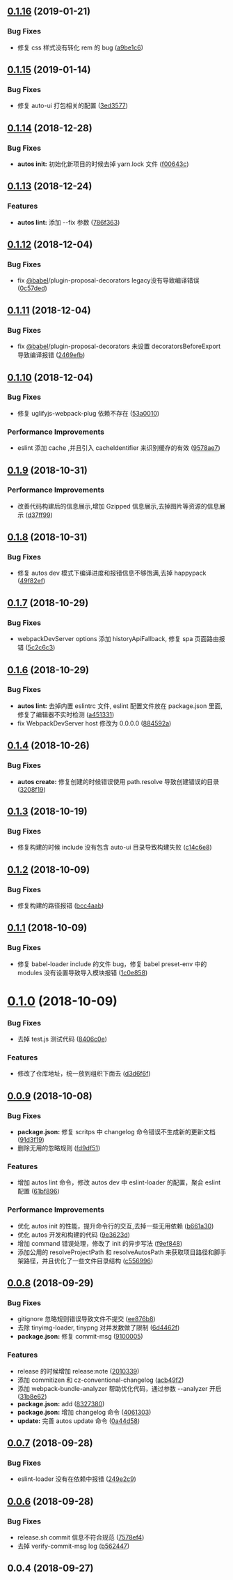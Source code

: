 ## [0.1.16](https://github.com/aotuzuche/autos/compare/v0.1.15...v0.1.16) (2019-01-21)


### Bug Fixes

* 修复 css 样式没有转化 rem 的 bug ([a9be1c6](https://github.com/aotuzuche/autos/commit/a9be1c6))



## [0.1.15](https://github.com/aotuzuche/autos/compare/v0.1.14...v0.1.15) (2019-01-14)


### Bug Fixes

* 修复 auto-ui 打包相关的配置 ([3ed3577](https://github.com/aotuzuche/autos/commit/3ed3577))



## [0.1.14](https://github.com/aotuzuche/autos/compare/v0.1.13...v0.1.14) (2018-12-28)


### Bug Fixes

* **autos init:** 初始化新项目的时候去掉 yarn.lock 文件 ([f00643c](https://github.com/aotuzuche/autos/commit/f00643c))



## [0.1.13](https://github.com/aotuzuche/autos/compare/v0.1.12...v0.1.13) (2018-12-24)


### Features

* **autos lint:** 添加 --fix 参数 ([786f363](https://github.com/aotuzuche/autos/commit/786f363))



## [0.1.12](https://github.com/aotuzuche/autos/compare/v0.1.11...v0.1.12) (2018-12-04)


### Bug Fixes

* fix [@babel](https://github.com/babel)/plugin-proposal-decorators legacy没有导致编译错误 ([0c57ded](https://github.com/aotuzuche/autos/commit/0c57ded))



## [0.1.11](https://github.com/aotuzuche/autos/compare/v0.1.10...v0.1.11) (2018-12-04)


### Bug Fixes

* fix [@babel](https://github.com/babel)/plugin-proposal-decorators 未设置 decoratorsBeforeExport 导致编译报错 ([2469efb](https://github.com/aotuzuche/autos/commit/2469efb))



## [0.1.10](https://github.com/aotuzuche/autos/compare/v0.1.9...v0.1.10) (2018-12-04)


### Bug Fixes

* 修复 uglifyjs-webpack-plug 依赖不存在 ([53a0010](https://github.com/aotuzuche/autos/commit/53a0010))


### Performance Improvements

* eslint 添加 cache ,并且引入 cacheIdentifier 来识别缓存的有效 ([9578ae7](https://github.com/aotuzuche/autos/commit/9578ae7))



## [0.1.9](https://github.com/aotuzuche/autos/compare/v0.1.8...v0.1.9) (2018-10-31)


### Performance Improvements

* 改善代码构建后的信息展示,增加 Gzipped 信息展示,去掉图片等资源的信息展示 ([d37ff99](https://github.com/aotuzuche/autos/commit/d37ff99))



## [0.1.8](https://github.com/aotuzuche/autos/compare/v0.1.7...v0.1.8) (2018-10-31)


### Bug Fixes

* 修复 autos dev 模式下编译进度和报错信息不够饱满,去掉 happypack ([49f82ef](https://github.com/aotuzuche/autos/commit/49f82ef))



## [0.1.7](https://github.com/aotuzuche/autos/compare/v0.1.6...v0.1.7) (2018-10-29)


### Bug Fixes

* webpackDevServer options 添加 historyApiFallback, 修复 spa 页面路由报错 ([5c2c6c3](https://github.com/aotuzuche/autos/commit/5c2c6c3))



## [0.1.6](https://github.com/aotuzuche/autos/compare/v0.1.4...v0.1.6) (2018-10-29)


### Bug Fixes

* **autos lint:** 去掉内置 eslintrc 文件, eslint 配置文件放在 package.json 里面, 修复了编辑器不实时检测 ([a451331](https://github.com/aotuzuche/autos/commit/a451331))
* fix WebpackDevServer host 修改为 0.0.0.0 ([884592a](https://github.com/aotuzuche/autos/commit/884592a))



## [0.1.4](https://github.com/aotuzuche/autos/compare/v0.1.3...v0.1.4) (2018-10-26)


### Bug Fixes

* **autos create:** 修复创建的时候错误使用 path.resolve 导致创建错误的目录 ([3208f19](https://github.com/aotuzuche/autos/commit/3208f19))



## [0.1.3](https://github.com/aotuzuche/autos/compare/v0.1.2...v0.1.3) (2018-10-19)


### Bug Fixes

* 修复构建的时候 include 没有包含 auto-ui 目录导致构建失败 ([c14c6e8](https://github.com/aotuzuche/autos/commit/c14c6e8))



## [0.1.2](https://github.com/aotuzuche/autos/compare/v0.1.1...v0.1.2) (2018-10-09)


### Bug Fixes

* 修复构建的路径报错 ([bcc4aab](https://github.com/aotuzuche/autos/commit/bcc4aab))



## [0.1.1](https://github.com/aotuzuche/autos/compare/v0.1.0...v0.1.1) (2018-10-09)


### Bug Fixes

* 修复 babel-loader include 的文件 bug，修复 babel preset-env 中的 modules 没有设置导致导入模块报错 ([1c0e858](https://github.com/aotuzuche/autos/commit/1c0e858))



# [0.1.0](https://github.com/aotuzuche/autos/compare/v0.0.9...v0.1.0) (2018-10-09)


### Bug Fixes

* 去掉 test.js 测试代码 ([8406c0e](https://github.com/aotuzuche/autos/commit/8406c0e))


### Features

* 修改了仓库地址，统一放到组织下面去 ([d3d6f6f](https://github.com/aotuzuche/autos/commit/d3d6f6f))



## [0.0.9](https://github.com/aotuzuche/autos/compare/v0.0.8...v0.0.9) (2018-10-08)


### Bug Fixes

* **package.json:** 修复 scritps 中 changelog 命令错误不生成新的更新文档 ([91d3f19](https://github.com/aotuzuche/autos/commit/91d3f19))
* 删除无用的忽略规则 ([fd9df51](https://github.com/aotuzuche/autos/commit/fd9df51))


### Features

* 增加 autos lint 命令，修改 autos dev 中 eslint-loader 的配置，聚合 eslint 配置 ([61bf896](https://github.com/aotuzuche/autos/commit/61bf896))


### Performance Improvements

* 优化 autos init 的性能，提升命令行的交互,去掉一些无用依赖 ([b661a30](https://github.com/aotuzuche/autos/commit/b661a30))
* 优化 autos 开发和构建的代码 ([9e3623d](https://github.com/aotuzuche/autos/commit/9e3623d))
* 增加 command 错误处理，修改了 init 的异步写法 ([f9ef848](https://github.com/aotuzuche/autos/commit/f9ef848))
* 添加公用的 resolveProjectPath 和 resolveAutosPath 来获取项目路径和脚手架路径，并且优化了一些文件目录结构 ([c556996](https://github.com/aotuzuche/autos/commit/c556996))



## [0.0.8](https://github.com/aotuzuche/autos/compare/v0.0.7...v0.0.8) (2018-09-29)


### Bug Fixes

* gitignore 忽略规则错误导致文件不提交 ([ee876b8](https://github.com/aotuzuche/autos/commit/ee876b8))
* 去除 tinyimg-loader, tinypng 对并发数做了限制 ([6d4462f](https://github.com/aotuzuche/autos/commit/6d4462f))
* **package.json:** 修复 commit-msg ([9100005](https://github.com/aotuzuche/autos/commit/9100005))


### Features

* release 的时候增加 release:note ([2010339](https://github.com/aotuzuche/autos/commit/2010339))
* 添加 commitizen 和 cz-conventional-changelog ([acb49f2](https://github.com/aotuzuche/autos/commit/acb49f2))
* 添加 webpack-bundle-analyzer 帮助优化代码，通过参数 --analyzer 开启 ([31b8e62](https://github.com/aotuzuche/autos/commit/31b8e62))
* **package.json:** add ([8327380](https://github.com/aotuzuche/autos/commit/8327380))
* **package.json:** 增加 changelog 命令 ([4061303](https://github.com/aotuzuche/autos/commit/4061303))
* **update:** 完善 autos update 命令 ([0a44d58](https://github.com/aotuzuche/autos/commit/0a44d58))



## [0.0.7](https://github.com/aotuzuche/autos/compare/v0.0.6...v0.0.7) (2018-09-28)


### Bug Fixes

* eslint-loader 没有在依赖中报错 ([249e2c9](https://github.com/aotuzuche/autos/commit/249e2c9))



## [0.0.6](https://github.com/aotuzuche/autos/compare/v0.0.4...v0.0.6) (2018-09-28)


### Bug Fixes

* release.sh commit 信息不符合规范 ([7578ef4](https://github.com/aotuzuche/autos/commit/7578ef4))
* 去掉 verify-commit-msg log ([b562447](https://github.com/aotuzuche/autos/commit/b562447))



## 0.0.4 (2018-09-27)



